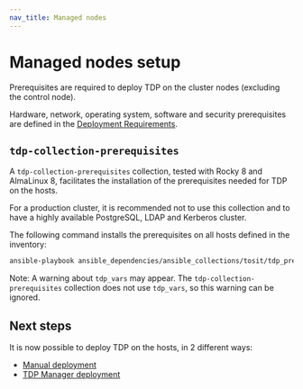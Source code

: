 ```yaml
---
nav_title: Managed nodes
---
```


# Managed nodes setup

Prerequisites are required to deploy TDP on the cluster nodes (excluding the control node).

Hardware, network, operating system, software and security prerequisites are defined in the [Deployment Requirements](/en/learn/misc/requirements).

## `tdp-collection-prerequisites`

A `tdp-collection-prerequisites` collection, tested with Rocky 8 and AlmaLinux 8, facilitates the installation of the prerequisites needed for TDP on the hosts.

For a production cluster, it is recommended not to use this collection and to have a highly available PostgreSQL, LDAP and Kerberos cluster.

The following command installs the prerequisites on all hosts defined in the inventory:

```bash
ansible-playbook ansible_dependencies/ansible_collections/tosit/tdp_prerequisites/playbooks/all.yml
```

Note: A warning about `tdp_vars` may appear. The `tdp-collection-prerequisites` collection does not use `tdp_vars`, so this warning can be ignored.

## Next steps

It is now possible to deploy TDP on the hosts, in 2 different ways:

- [Manual deployment](/en/learn/usage/manual)
- [TDP Manager deployment](/en/learn/usage/cli)
